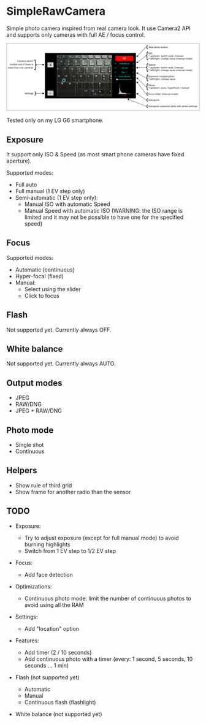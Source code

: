 # SimpleRawCamera

Simple photo camera inspired from real camera look.
It use Camera2 API and supports only cameras with full AE / focus control.

![Main View](img/help.jpg)

Tested only on my LG G6 smartphone.

## Exposure

It support only ISO & Speed (as most smart phone cameras have fixed aperture).

Supported modes:
* Full auto
* Full manual (1 EV step only)
* Semi-automatic (1 EV step only):
  * Manual ISO with automatic Speed
  * Manual Speed with automatic ISO (WARNING: the ISO range is limited and it may not be possible to have one for the specified speed)

## Focus

Supported modes:
* Automatic (continuous)
* Hyper-focal (fixed)
* Manual:
  * Select using the slider
  * Click to focus

## Flash

Not supported yet.
Currently always OFF.

## White balance

Not supported yet.
Currently always AUTO.

## Output modes

* JPEG
* RAW/DNG
* JPEG + RAW/DNG

## Photo mode

* Single shot
* Continuous

## Helpers
* Show rule of third grid
* Show frame for another radio than the sensor

## TODO

* Exposure:
  * Try to adjust exposure (except for full manual mode) to avoid burning highlights
  * Switch from 1 EV step to 1/2 EV step

* Focus:
  * Add face detection

* Optimizations:
  * Continuous photo mode: limit the number of continuous photos to avoid using all the RAM

* Settings:
  * Add "location" option

* Features:
  * Add timer (2 / 10 seconds)
  * Add continuous photo with a timer (every: 1 second, 5 seconds, 10 seconds ... 1 min)

* Flash (not supported yet)
  * Automatic
  * Manual
  * Continuous flash (flashlight)

* White balance (not supported yet)
